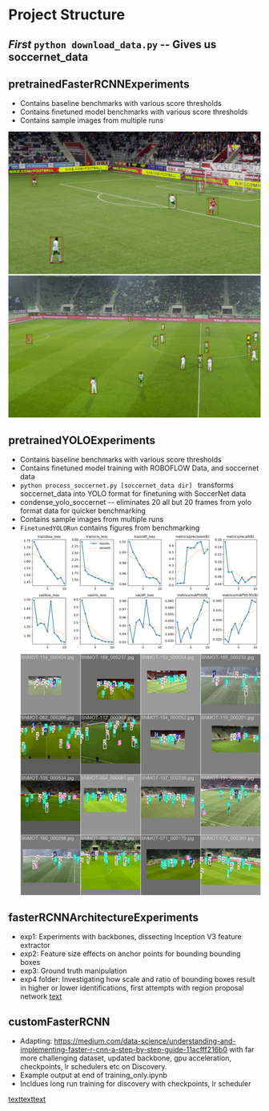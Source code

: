 # Project Structure

## *First* `python download_data.py` -- Gives us soccernet_data

## pretrainedFasterRCNNExperiments
- Contains baseline benchmarks with various score thresholds
- Contains finetuned model benchmarks with various score thresholds
- Contains sample images from multiple runs
  

![alt text](pretrainedFasterRCNNExperiments/baseline_imgs/8-5/SNMOT-119_000253.jpg)![alt text](pretrainedFasterRCNNExperiments/baseline_imgs/8-5/SNMOT-067_000571.jpg)

## pretrainedYOLOExperiments
- Contains baseline benchmarks with various score thresholds
- Contains finetuned model training with ROBOFLOW Data, and soccernet data
-   `python process_soccernet.py [soccernet_data dir] ` transforms soccernet_data into YOLO format for finetuning with SoccerNet data
- condense_yolo_soccernet -- eliminates 20 all but 20 frames from yolo format data for quicker benchmarking
- Contains sample images from multiple runs
- `FinetunedYOLORun` contains figures from benchmarking
![alt text](pretrainedYOLOExperiments/FinetunedYOLORun/results.png)
![alt text](pretrainedYOLOExperiments/FinetunedYOLORun/train_batch2.jpg)

## fasterRCNNArchitectureExperiments
- exp1: Experiments with backbones, dissecting Inception V3 feature extractor
- exp2: Feature size effects on anchor points for bounding bounding boxes
- exp3: Ground truth manipulation
- exp4 folder: Investigating how scale and ratio of bounding boxes result in higher or lower identifications, first attempts with region proposal network
[text](blob:vscode-webview%3A//16p3uibtapbug296usup8gldi8j7atrvgceoqpkfsi87seoabf02/c01c17fb-7c8f-4f03-b8ae-8cf879dacd8d)
## customFasterRCNN
- Adapting: https://medium.com/data-science/understanding-and-implementing-faster-r-cnn-a-step-by-step-guide-11acfff216b0 with far more challenging dataset, updated backbone, gpu acceleration, checkpoints, lr schedulers etc on Discovery.
- Example output at end of training_only.ipynb
- Incldues long run training for discovery with checkpoints, lr scheduler


[text](blob:vscode-webview%3A//16p3uibtapbug296usup8gldi8j7atrvgceoqpkfsi87seoabf02/c3dc527a-113f-4c4a-b312-7af979eae4c4)[text](blob:vscode-webview%3A//16p3uibtapbug296usup8gldi8j7atrvgceoqpkfsi87seoabf02/4be3561c-95d1-478c-8101-8eee4a478c14)[text](blob:vscode-webview%3A//16p3uibtapbug296usup8gldi8j7atrvgceoqpkfsi87seoabf02/579737a9-0312-42c9-a022-6032ac4bb233)